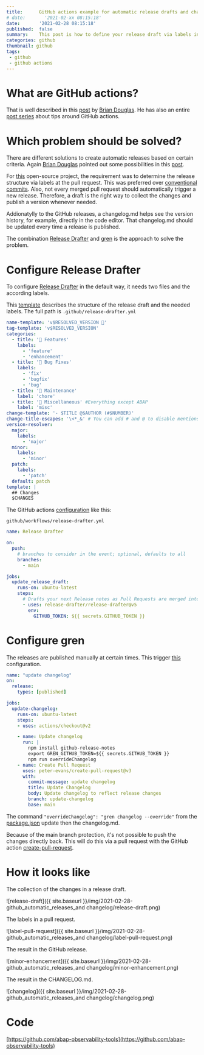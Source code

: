 ```yaml
---
title:      GitHub actions example for automatic release drafts and changelog.md creation
# date:       '2021-02-xx 08:15:18'
date:       '2021-02-28 08:15:18'
published:  false
summary:    This post is how to define your release draft via labels in pull requests and the update of the changelog.md after publishing a release
categories: github
thumbnail: github
tags:
 - github
 - github actions
---
```


# What are GitHub actions?

That is well described in this [post](https://dev.to/github/what-are-github-actions-3pml) by [Brian Douglas](https://dev.to/bdougieyo).
He has also an entire [post series](https://dev.to/github/28-days-of-github-action-tips-4opg) about tips around GitHub actions.

# Which problem should be solved?

There are different solutions to create automatic releases based on certain criteria. Again [Brian Douglas](https://dev.to/bdougieyo) pointed out some possibilities in this [post](https://dev.to/github/generate-semantic-release-with-github-actions-2lll).

For [this](https://github.com/abap-observability-tools) open-source project, the requirement was to determine the release structure via labels at the pull request. This was preferred over [conventional commits](https://www.conventionalcommits.org/en/v1.0.0/).
Also, not every merged pull request should automatically trigger a new release. Therefore, a draft is the right way to collect the changes and publish a version whenever needed.

Addionatylly to the GitHub releases, a changelog.md helps see the version history, for example, directly in the code editor.
That changelog.md should be updated every time a release is published.

The combination [Release Drafter](https://github.com/release-drafter/release-drafter) and [gren](https://github.com/github-tools/github-release-notes) is the approach to solve the problem.

# Configure Release Drafter

To configure [Release Drafter](https://github.com/release-drafter/release-drafter) in the default way, it needs two files and the according labels.

This [template](https://github.com/abap-observability-tools/abap-log-exporter/blob/main/.github/release-drafter.yml) describes the structure of the release draft and the needed labels.
The full path is `.github/release-drafter.yml`

```yaml
name-template: 'v$RESOLVED_VERSION 🌈'
tag-template: 'v$RESOLVED_VERSION'
categories:
  - title: '🚀 Features'
    labels:
      - 'feature'
      - 'enhancement'
  - title: '🐛 Bug Fixes'
    labels:
      - 'fix'
      - 'bugfix'
      - 'bug'
  - title: '🧰 Maintenance'
    label: 'chore'
  - title: '🧺 Miscellaneous' #Everything except ABAP
    label: 'misc'
change-template: '- $TITLE @$AUTHOR (#$NUMBER)'
change-title-escapes: '\<*_&' # You can add # and @ to disable mentions, and add ` to disable code blocks.
version-resolver:
  major:
    labels:
      - 'major'
  minor:
    labels:
      - 'minor'
  patch:
    labels:
      - 'patch'
  default: patch
template: |
  ## Changes
  $CHANGES
```

The GitHub actions [configuration](https://github.com/abap-observability-tools/abap-log-exporter/blob/main/.github/workflows/release-drafter.yml) like this:

`github/workflows/release-drafter.yml`

```yaml
name: Release Drafter

on:
  push:
    # branches to consider in the event; optional, defaults to all
    branches:
      - main

jobs:
  update_release_draft:
    runs-on: ubuntu-latest
    steps:
      # Drafts your next Release notes as Pull Requests are merged into "master"
      - uses: release-drafter/release-drafter@v5
        env:
          GITHUB_TOKEN: ${{ secrets.GITHUB_TOKEN }}
```
# Configure gren

The releases are published manually at certain times. This trigger [this](https://github.com/abap-observability-tools/abap-log-exporter/blob/main/.github/workflows/update-changelog.yml) configuration.

```yaml
name: "update changelog"
on:
  release:
    types: [published]

jobs:
  update-changelog:
    runs-on: ubuntu-latest
    steps:
    - uses: actions/checkout@v2

    - name: Update changelog
      run: |
        npm install github-release-notes
        export GREN_GITHUB_TOKEN=${{ secrets.GITHUB_TOKEN }}
        npm run overrideChangelog
    - name: Create Pull Request
      uses: peter-evans/create-pull-request@v3
      with:
        commit-message: update changelog
        title: Update Changelog
        body: Update changelog to reflect release changes
        branch: update-changelog
        base: main
```

The command `"overrideChangelog": "gren changelog --override"` from the [package.json](https://github.com/abap-observability-tools/abap-log-exporter/blob/main/package.json) update then the changelog.md.

Because of the main branch protection, it's not possible to push the changes directly back. This will do this via a pull request with the GitHub action [create-pull-request](https://github.com/marketplace/actions/create-pull-request).

# How it looks like

The collection of the changes in a release draft.

![release-draft]({{ site.baseurl }}/img/2021-02-28-github_automatic_releases_and changelog/release-draft.png)

The labels in a pull request.

![label-pull-request]({{ site.baseurl }}/img/2021-02-28-github_automatic_releases_and changelog/label-pull-request.png)

The result in the GitHub release.

![minor-enhancement]({{ site.baseurl }}/img/2021-02-28-github_automatic_releases_and changelog/minor-enhancement.png)

The result in the CHANGELOG.md.

![changelog]({{ site.baseurl }}/img/2021-02-28-github_automatic_releases_and changelog/changelog.png)


# Code

[https://github.com/abap-observability-tools](https://github.com/abap-observability-tools)


